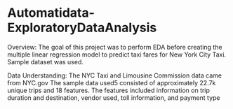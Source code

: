 # Automatidata-ExploratoryDataAnalysis
Overview: 
The goal of this project was to perform EDA before creating the multiple linear regression model to predict taxi fares for  New York City Taxi. 
Sample dataset was used.

Data Understanding:
The NYC Taxi and Limousine Commission data came from NYC.gov
The sample data used5 consisted of approximately 22.7k unique trips and 18 features. 
The features included information on trip duration and destination, vendor used, toll information, and payment type
